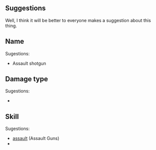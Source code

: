 ## Suggestions

Well, I think it will be better to everyone makes a suggestion about
this thing.

## Name

Sugestions:

- Assault shotgun

## Damage type

Sugestions:

- <type here>

## Skill

Sugestions:

- [assault](Talk:Equipment/Proposed/Carbine/assault "wikilink") (Assault
  Guns)
- <type here>